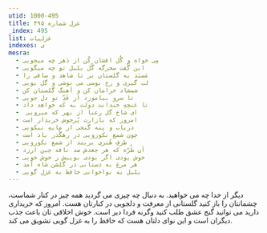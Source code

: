 ```yaml
---
utid: 1000-495
title: غزل شماره ۴۹۵
_index: 495
list: غزلیات
indexes: ی
mesra:
  - مِی خواه و گُل افشان کُن از دَهر چه میجویی
  - این گُفت سحرگه گُل بلبل تو چه میگویی
  - مَسنَد به گلستان بر تا شاهد و ساقی را
  - لب گیری و رخ بوسی می نوشی و گل بویی
  - شمشاد خرامان کن و آهنگ گلستان کن
  - تا سرو بیاموزد از قَدِّ تو دل جویی
  - تا غنچهِ خندانت دولت به که خواهد داد
  - ‌ ای شاخ گل رعنا از بهر که میرویی
  - امروز که بازارت پُرجوش خریدار است
  - دریاب و بِنه گنجی از مایهِ نیکویی
  - چون شمع نکورویی در رهگُذر باد است
  - طرفِ هُنری بربند از شمع نکورویی
  - آن طُرّه که هر جعدش صد نافه چین ارزد
  - خوش بودی اگر بودی بوییش ز خوش خویی
  - هر مرغ به دستانی در گلشن شاه آمد
  - بلبل به نواخوانی حافظ به غزل گویی
---
```

دیگر از خدا چه می خواهید. به دنبال چه چیزی می گردید همه چیز در کنار شماست، چشمانتان را باز کنید گلستانی از معرفت و دلجویی در کنارتان هست. امروز که خریداری دارید می توانید گنج عشق طلب کنید وگرنه فردا دیر است. خوش اخلاقی تان باعث جذب دیگران است و این نوای دلتان هست که حافظ را به غزل گویی تشویق می کند.
